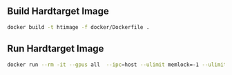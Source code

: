 ## Build Hardtarget Image

```bash
docker build -t htimage -f docker/Dockerfile .
```

## Run Hardtarget Image

```bash
docker run --rm -it --gpus all  --ipc=host --ulimit memlock=-1 --ulimit stack=67108864 htimage 
```
